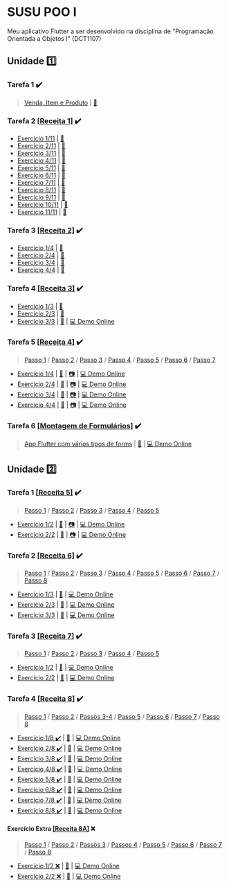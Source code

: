 # SUSU POO I

Meu aplicativo Flutter a ser desenvolvido na disciplina de "Programação Orientada a Objetos I" (DCT1107)

## Unidade :one:

### Tarefa 1 :heavy_check_mark:

> [Venda, Item e Produto](https://github.com/SusuGostoso/Susu-POO-I/commit/7c5df95a18ed71af844c0da9269f0c15620c05ec) | [:file_folder:](https://github.com/SusuGostoso/Susu-POO-I/blob/master/lib/TAREFAS%20FINALIZADAS/UNIDADE%201/TAREFA%201/tarefa1_unidade1.dart)

### Tarefa 2 [[Receita 1]](https://drive.google.com/file/d/1hFp2h8mI22HOkeHQJIoO3Pxioix-QWSw/view?usp=share_link) :heavy_check_mark:
- [Exercício 1/11](https://github.com/SusuGostoso/Susu-POO-I/commit/f0bae3c39409a8b612f544218ee895b59592efb4) | [:file_folder:](https://github.com/SusuGostoso/Susu-POO-I/blob/master/lib/TAREFAS%20FINALIZADAS/UNIDADE%201/TAREFA%202/receita1_exercicios_1a9.dart) 
- [Exercício 2/11](https://github.com/SusuGostoso/Susu-POO-I/commit/fc15c0a7183b6d0e9b40a01a883af846a35bf493) | [:file_folder:](https://github.com/SusuGostoso/Susu-POO-I/blob/master/lib/TAREFAS%20FINALIZADAS/UNIDADE%201/TAREFA%202/receita1_exercicios_1a9.dart)
- [Exercício 3/11](https://github.com/SusuGostoso/Susu-POO-I/commit/fd4c4e22a18e3e3a23806e86b5b91d0e8bb9a265) | [:file_folder:](https://github.com/SusuGostoso/Susu-POO-I/blob/master/lib/TAREFAS%20FINALIZADAS/UNIDADE%201/TAREFA%202/receita1_exercicios_1a9.dart)
- [Exercício 4/11](https://github.com/SusuGostoso/Susu-POO-I/commit/540235a138d46093d4bf4c9d015cc8e06b5448ed) | [:file_folder:](https://github.com/SusuGostoso/Susu-POO-I/blob/master/lib/TAREFAS%20FINALIZADAS/UNIDADE%201/TAREFA%202/receita1_exercicios_1a9.dart)
- [Exercício 5/11](https://github.com/SusuGostoso/Susu-POO-I/commit/ae0b7e4859f7c66a0b15fa3843254d05e9e7a61c) | [:file_folder:](https://github.com/SusuGostoso/Susu-POO-I/blob/master/lib/TAREFAS%20FINALIZADAS/UNIDADE%201/TAREFA%202/receita1_exercicios_1a9.dart)
- [Exercício 6/11](https://github.com/SusuGostoso/Susu-POO-I/commit/31e196296fe9680cb320d77975668e12df64aa42) | [:file_folder:](https://github.com/SusuGostoso/Susu-POO-I/blob/master/lib/TAREFAS%20FINALIZADAS/UNIDADE%201/TAREFA%202/receita1_exercicios_1a9.dart)
- [Exercício 7/11](https://github.com/SusuGostoso/Susu-POO-I/commit/ba9c8b70f0939ed1c2a72cf13c07a26b2d81bbbf) | [:file_folder:](https://github.com/SusuGostoso/Susu-POO-I/blob/master/lib/TAREFAS%20FINALIZADAS/UNIDADE%201/TAREFA%202/receita1_exercicios_1a9.dart)
- [Exercício 8/11](https://github.com/SusuGostoso/Susu-POO-I/commit/7521a347a768c5c7498c104204fda410fa79648b) | [:file_folder:](https://github.com/SusuGostoso/Susu-POO-I/blob/master/lib/TAREFAS%20FINALIZADAS/UNIDADE%201/TAREFA%202/receita1_exercicios_1a9.dart)
- [Exercício 9/11](https://github.com/SusuGostoso/Susu-POO-I/commit/6342337ffaafd8630e94a9bf593cf208ed7c5766) | [:file_folder:](https://github.com/SusuGostoso/Susu-POO-I/blob/master/lib/TAREFAS%20FINALIZADAS/UNIDADE%201/TAREFA%202/receita1_exercicios_1a9.dart)
- [Exercício 10/11](https://github.com/SusuGostoso/Susu-POO-I/commit/f5bec9883bd24066a37660917faac55bba233e0e) | [:file_folder:](https://github.com/SusuGostoso/Susu-POO-I/blob/master/lib/TAREFAS%20FINALIZADAS/UNIDADE%201/TAREFA%202/receita1_exercicios_10e11.dart)
- [Exercício 11/11](https://github.com/SusuGostoso/Susu-POO-I/commit/7fb1caf770ae5cf0be08de296dc81bd50f442be0) | [:file_folder:](https://github.com/SusuGostoso/Susu-POO-I/blob/master/lib/TAREFAS%20FINALIZADAS/UNIDADE%201/TAREFA%202/receita1_exercicios_10e11.dart)

### Tarefa 3 [[Receita 2]](https://drive.google.com/file/d/1rtR0zexLSrJ3jOEjUOTU62CW-ROsrcjH/view?usp=share_link) :heavy_check_mark:
- [Exercício 1/4](https://github.com/SusuGostoso/Susu-POO-I/commit/a7cb6308acc9d8f9d2c35e018831f6d636ce69e8) | [:file_folder:](https://github.com/SusuGostoso/Susu-POO-I/blob/master/lib/TAREFAS%20FINALIZADAS/UNIDADE%201/TAREFA%203/RECEITA%202%20-%20EXERCICIO%201.dart)
- [Exercício 2/4](https://github.com/SusuGostoso/Susu-POO-I/commit/7f8750b2a4251ae36614506019b4d2603a6d64dd) | [:file_folder:](https://github.com/SusuGostoso/Susu-POO-I/blob/master/lib/TAREFAS%20FINALIZADAS/UNIDADE%201/TAREFA%203/RECEITA%202%20-%20EXERCICIO%202.dart)
- [Exercício 3/4](https://github.com/SusuGostoso/Susu-POO-I/commit/a936a35b00dcd9a3920b3d51f86b57b6a9d0b6d7) | [:file_folder:](https://github.com/SusuGostoso/Susu-POO-I/blob/master/lib/TAREFAS%20FINALIZADAS/UNIDADE%201/TAREFA%203/RECEITA%202%20-%20EXERCICIO%203.dart)
- [Exercício 4/4](https://github.com/SusuGostoso/Susu-POO-I/commit/d2cafa24fd142bd75475b5c3d41be00da65e07c4) | [:file_folder:](https://github.com/SusuGostoso/Susu-POO-I/blob/master/lib/TAREFAS%20FINALIZADAS/UNIDADE%201/TAREFA%203/RECEITA%202%20-%20EXERCICIO%204.dart)

### Tarefa 4 [[Receita 3]](https://drive.google.com/file/d/19ygHf4lNvTLkdlTQIoTBxHeGj6T0PjxZ/view?usp=share_link) :heavy_check_mark:
- [Exercício 1/3](https://github.com/SusuGostoso/Susu-POO-I/commit/f77cea6dca02e14ac30b7d4b22017326944212c5) | [:file_folder:](https://github.com/SusuGostoso/Susu-POO-I/blob/master/lib/TAREFAS%20FINALIZADAS/UNIDADE%201/TAREFA%204/RECEITA%203%20-%20EXERCICIOS%201%20AO%203.dart)
- [Exercício 2/3](https://github.com/SusuGostoso/Susu-POO-I/commit/32be8ee292e3b7a122bfc884dde68df65af0097e) | [:file_folder:](https://github.com/SusuGostoso/Susu-POO-I/blob/master/lib/TAREFAS%20FINALIZADAS/UNIDADE%201/TAREFA%204/RECEITA%203%20-%20EXERCICIOS%201%20AO%203.dart)
- [Exercício 3/3](https://github.com/SusuGostoso/Susu-POO-I/commit/f16d0cb4fe495d382eaa0f00ee6b8d16dc503fa0) | [:file_folder:](https://github.com/SusuGostoso/Susu-POO-I/blob/master/lib/TAREFAS%20FINALIZADAS/UNIDADE%201/TAREFA%204/RECEITA%203%20-%20EXERCICIOS%201%20AO%203.dart) | [:computer: Demo Online](https://zapp.run/edit/tarefa-4-receita-3-zki06akkj06?file=lib/main.dart)

### Tarefa 5 [[Receita 4]](https://drive.google.com/file/d/1hcoIgqpd_dgceL2Kr-3J6p9feQd4COHz/view?usp=share_link) :heavy_check_mark:
> [Passo 1](https://github.com/SusuGostoso/Susu-POO-I/commit/be398350d8ad7ba456b5895edbda56af82212ac2) / [Passo 2](https://github.com/SusuGostoso/Susu-POO-I/commit/fc8a21f7b63d97606c0018b4d326c4f42da9205d) / [Passo 3](https://github.com/SusuGostoso/Susu-POO-I/commit/168187c721c15ff24f1504b0fad1b72e8454e8fc) / [Passo 4](https://github.com/SusuGostoso/Susu-POO-I/commit/a998e6c24ee10ddaeda4aa5587330fc3e5ed7580) / [Passo 5](https://github.com/SusuGostoso/Susu-POO-I/commit/bc0d404ddb1669e468b91c453b3cb8ab28c5ad94) / [Passo 6](https://github.com/SusuGostoso/Susu-POO-I/commit/2a34c38526e4d6c06f150f37cedc49c4daf2aa3c) / [Passo 7](https://github.com/SusuGostoso/Susu-POO-I/commit/01b733735ea750d922e96384c1c314da8c431697) 

- [Exercício 1/4](https://github.com/SusuGostoso/Susu-POO-I/commit/d0a05c45f3117b716a08841171a6cf84dc516001) | [:file_folder:](https://github.com/SusuGostoso/Susu-POO-I/blob/master/lib/TAREFAS%20FINALIZADAS/UNIDADE%201/TAREFA%205/EXERCICIO%201%20-%20FINALIZADO.dart) | [:camera:](https://i.ibb.co/S6gr0bx/imagem-2023-04-12-213051982.png) | [:computer: Demo Online](https://zapp.run/edit/tarefa-5-exercicio-1-z5806nj5906)
- [Exercício 2/4](https://github.com/SusuGostoso/Susu-POO-I/commit/bb35794b53bb9e3cd112338c438e640f87a791f7) | [:file_folder:](https://github.com/SusuGostoso/Susu-POO-I/blob/master/lib/TAREFAS%20FINALIZADAS/UNIDADE%201/TAREFA%205/EXERCICIO%202%20-%20FINALIZADO.dart) | [:camera:](https://i.ibb.co/YZGqZyY/imagem-2023-04-12-213141070.png) | [:computer: Demo Online](https://zapp.run/edit/tarefa-5-exercicio-2-zka06qlkb06)
- [Exercício 3/4](https://github.com/SusuGostoso/Susu-POO-I/commit/54a7e05a4458cee95c37ec2f69c746aeb53d1c85) | [:file_folder:](https://github.com/SusuGostoso/Susu-POO-I/blob/master/lib/TAREFAS%20FINALIZADAS/UNIDADE%201/TAREFA%205/EXERCICIO%203%20-%20FINALIZADO.dart) | [:camera:](https://i.ibb.co/bXf1dVD/imagem-2023-04-12-213220168.png) | [:computer: Demo Online](https://zapp.run/edit/tarefa-5-exercicio-3-zsg0623sh06)
- [Exercício 4/4](https://github.com/SusuGostoso/Susu-POO-I/commit/ddbd6660ed6e4125e0f38ef218d548a2d6e4b730) | [:file_folder:](https://github.com/SusuGostoso/Susu-POO-I/blob/master/lib/TAREFAS%20FINALIZADAS/UNIDADE%201/TAREFA%205/EXERCICIO%204%20-%20FINALIZADO.dart) | [:camera:](https://i.ibb.co/RDR79wV/imagem-2023-04-12-213302824.png) | [:computer: Demo Online](https://zapp.run/edit/tarefa-5-exercicio-4-zsc0657sd06)

### Tarefa 6 [[Montagem de Formulários]](https://drive.google.com/file/d/1DAEEGXV-pCyJ7VrTgEf1XAA_cck0zkrC/view?usp=share_link) :heavy_check_mark:
> [App Flutter com vários tipos de forms](https://github.com/SusuGostoso/Susu-POO-I/commit/2870f2efb5f3ce2c34e3d71e424900907a828af6) | [:file_folder:](https://github.com/SusuGostoso/Susu-POO-I/blob/master/lib/TAREFAS%20FINALIZADAS/UNIDADE%201/TAREFA%206/FLUTTER%20FORMS.dart) | [:computer: Demo Online](https://zapp.run/edit/flutter-forms-zt006nsu106)

## Unidade :two:

### Tarefa 1 [[Receita 5]](https://drive.google.com/file/d/1rVYqDQZ5oJKHDuhUx0dfbNrFd-3PtWxg/view?usp=share_link) :heavy_check_mark:
> [Passo 1](https://github.com/SusuGostoso/Susu-POO-I/commit/0dba1d6d8a8bc52b4107c4f7404abd0b95b26938) / [Passo 2](https://github.com/SusuGostoso/Susu-POO-I/commit/ebe3cb1623fca1c1cc4d90b71cf14bf02d95ec11) / [Passo 3](https://github.com/SusuGostoso/Susu-POO-I/commit/9a8572df7f3abf25a0649b668be33dddf57f6a4f) / [Passo 4](https://github.com/SusuGostoso/Susu-POO-I/commit/5ba9a41123a0241cb9ddb9753dba4b495a4b974a) / [Passo 5](https://github.com/SusuGostoso/Susu-POO-I/commit/5847394334c5170e937670ef64029049ae54e9ba)

- [Exercício 1/2](https://github.com/SusuGostoso/Susu-POO-I/commit/837b331b3a90da150e74dcce3e7cb91b2800a773) | [:file_folder:](https://github.com/SusuGostoso/Susu-POO-I/blob/master/lib/TAREFAS%20FINALIZADAS/UNIDADE%202/TAREFA%201/RECEITA%205%20-%20EXERCICIO%201.dart) | [:camera:](https://i.ibb.co/NnmBDvr/PRINT-TAREFA-6.png) | [:computer: Demo Online](https://zapp.run/edit/receita-5-exercicio-1-zz9m062ez9n0)
- [Exercício 2/2](https://github.com/SusuGostoso/Susu-POO-I/commit/11e4239b53e336da505ca60c1ea4b1cd6c511ebb) | [:file_folder:](https://github.com/SusuGostoso/Susu-POO-I/blob/master/lib/TAREFAS%20FINALIZADAS/UNIDADE%202/TAREFA%201/RECEITA%205%20-%20EXERCICIO%202.dart) | [:camera:](https://i.ibb.co/27X7L3p/PRINT-TAREFA-6-EXERCICIO-2.png) | [:computer: Demo Online](https://zapp.run/edit/receita-5-exercicio-2-zn9q06k9n9r0)

### Tarefa 2 [[Receita 6]](https://drive.google.com/file/d/1YVvlCWpaOAyIqftaeJUUuFScwsqT-vpY/view?usp=share_link) :heavy_check_mark:
> [Passo 1](https://github.com/SusuGostoso/Susu-POO-I/commit/3300f07d49c62c4de510938edf7695c867a9926c) / [Passo 2](https://github.com/SusuGostoso/Susu-POO-I/commit/896d657d9e8cb4a6c09169d5d647592d6928a8b8) / [Passo 3](https://github.com/SusuGostoso/Susu-POO-I/commit/7c1110d1a2704d2401d7507ea37784b72d0aba78) / [Passo 4](https://github.com/SusuGostoso/Susu-POO-I/commit/717c27d39f962b17c4dd9aa0cfd3dea47f3ea1e4) / [Passo 5](https://github.com/SusuGostoso/Susu-POO-I/commit/197ed883c5552781dde17a91507517c5b312b219) / [Passo 6](https://github.com/SusuGostoso/Susu-POO-I/commit/5f15683e673d6af4828aad9c0a2480331ff18351) / [Passo 7](https://github.com/SusuGostoso/Susu-POO-I/commit/f415dd3ddce752c8b65caf5bdae41cb51802b054) / [Passo 8](https://github.com/SusuGostoso/Susu-POO-I/commit/c24767fa72624ec708abf2431da05bdf4d37236d)

- [Exercício 1/3](https://github.com/SusuGostoso/Susu-POO-I/commit/8f6266f807c4ef3f80f925b784633cd12bbc9fc0) | [:file_folder:](https://github.com/SusuGostoso/Susu-POO-I/blob/master/lib/TAREFAS%20FINALIZADAS/UNIDADE%202/TAREFA%202/EXERCICIO%201.dart) | [:computer: Demo Online](https://zapp.run/edit/receita-6-exercicio-1-zsb806pzsb90)
- [Exercício 2/3](https://github.com/SusuGostoso/Susu-POO-I/commit/bbc92817072f754acbdaf204ce346ce6b3927579) | [:file_folder:](https://github.com/SusuGostoso/Susu-POO-I/blob/master/lib/TAREFAS%20FINALIZADAS/UNIDADE%202/TAREFA%202/EXERCICIO%202.dart) | [:computer: Demo Online](https://zapp.run/edit/receita-6-exercicio-2-z7ba06dh7bb0)
- [Exercício 3/3](https://github.com/SusuGostoso/Susu-POO-I/commit/3fef5af4c7d6aa170700cecfcdbc1a4de70f1a24) | [:file_folder:](https://github.com/SusuGostoso/Susu-POO-I/blob/master/lib/TAREFAS%20FINALIZADAS/UNIDADE%202/TAREFA%202/EXERCICIO%203.dart) | [:computer: Demo Online](https://zapp.run/edit/receita-6-exercicio-3-z27a06uj37b0)


### Tarefa 3 [[Receita 7]](https://drive.google.com/file/d/1bYy0lfz6KLndee0t8IOCG033Nh37Weu3/view?usp=share_link) :heavy_check_mark:
> [Passo 1](https://github.com/SusuGostoso/Susu-POO-I/commit/43870a9257446a64aa05fea49de505c5750a29ac) / [Passo 2](https://github.com/SusuGostoso/Susu-POO-I/commit/15e04b2160eda2855e5793224059b8e95a88db9a) / [Passo 3](https://github.com/SusuGostoso/Susu-POO-I/commit/79e17db1256c142d39f29d49ab7563a8ae432477) / [Passo 4](https://github.com/SusuGostoso/Susu-POO-I/commit/2563cf04fc54e249d89073615817d153089cc90e) / [Passo 5](https://github.com/SusuGostoso/Susu-POO-I/commit/e90911e3f684553d470fa54a681a8f49791ff90d)

- [Exercício 1/2](https://github.com/SusuGostoso/Susu-POO-I/commit/5b798a96cdc24382ddb0358e4da01cbaa03bf47b) | [:file_folder:](https://github.com/SusuGostoso/Susu-POO-I/blob/master/lib/TAREFAS%20FINALIZADAS/UNIDADE%202/TAREFA%203/EXERCICIO_1.dart) | [:computer: Demo Online](https://zapp.run/edit/receita-7-exercicio-1-zf1c06q4f1d0)
- [Exercício 2/2](https://github.com/SusuGostoso/Susu-POO-I/commit/d5e1b2acd0685c5d615e72b8f2aab0c967129e6c) | [:file_folder:](https://github.com/SusuGostoso/Susu-POO-I/blob/master/lib/TAREFAS%20FINALIZADAS/UNIDADE%202/TAREFA%203/EXERCICIO_2.dart) | [:computer: Demo Online](https://zapp.run/edit/receita-7-exercicio-2-za1s0637a1t0)

### Tarefa 4 [[Receita 8]](https://drive.google.com/file/d/1OJnDMTYF0Ua1CHgfpi-0GvTjrt3aAKlF/view?usp=share_link) :heavy_check_mark:
> [Passo 1](https://github.com/SusuGostoso/Susu-POO-I/commit/53d715693f16045145da6ff11bf8d622257cc505) / [Passo 2](https://github.com/SusuGostoso/Susu-POO-I/commit/9cd7632be665f29b6ffa29bbc4f6804a1b46840b) / [Passos 3-4](https://github.com/SusuGostoso/Susu-POO-I/commit/9f11f0fde83fbf557c36a012a6b7509b7e850ac8) /  [Passo 5](https://github.com/SusuGostoso/Susu-POO-I/commit/e153b3aedfbbd21b5c6e91b0d7e5d730a683c27e) / [Passo 6](https://github.com/SusuGostoso/Susu-POO-I/commit/65ad705d93eafb4b6c4c966041ef6667653f4f67) / [Passo 7](https://github.com/SusuGostoso/Susu-POO-I/commit/073232c854d3ee3ff5e802bd6defff4497719d73) / [Passo 8](https://github.com/SusuGostoso/Susu-POO-I/commit/116125d724866a5918c6dd3d40248988746a7682)

- [Exercício 1/8 :heavy_check_mark:](https://github.com/SusuGostoso/Susu-POO-I/commit/fbce61a7289dab1ba01ab578f216ab277d19fdd0) | [:file_folder:](https://github.com/SusuGostoso/Susu-POO-I/blob/master/lib/TAREFAS%20FINALIZADAS/UNIDADE%202/TAREFA%204/EXERCICIO_1-3.dart) | [:computer: Demo Online](https://zapp.run/edit/receita-8-exercicio-1-zz6206ucz630)
- [Exercício 2/8 :heavy_check_mark:](https://github.com/SusuGostoso/Susu-POO-I/commit/ab9faa3f268662569241fad786f251683ebf4905) | [:file_folder:](https://github.com/SusuGostoso/Susu-POO-I/blob/master/lib/TAREFAS%20FINALIZADAS/UNIDADE%202/TAREFA%204/EXERCICIO_1-3.dart) | [:computer: Demo Online](https://zapp.run/edit/receita-8-exercicio-1-zz6206ucz630)
- [Exercício 3/8 :heavy_check_mark:](https://github.com/SusuGostoso/Susu-POO-I/commit/b3135b247ba81a536e617339c6d2bc48d7db1f2d) | [:file_folder:](https://github.com/SusuGostoso/Susu-POO-I/blob/master/lib/TAREFAS%20FINALIZADAS/UNIDADE%202/TAREFA%204/EXERCICIO_1-3.dart) | [:computer: Demo Online](https://zapp.run/edit/receita-8-exercicio-3-zb5g06zyb5h0?entry=lib/main.dart&file=pubspec.yaml)
- [Exercício 4/8 :heavy_check_mark:](https://github.com/SusuGostoso/Susu-POO-I/commit/1560619e7ca9fe76dd586448d3fc1d90b5781949) | [:file_folder:](https://github.com/SusuGostoso/Susu-POO-I/blob/master/lib/TAREFAS%20FINALIZADAS/UNIDADE%202/TAREFA%204/EXERCICIO_4.dart) | [:computer: Demo Online](https://zapp.run/edit/receita-8-exercicio-4-zh2q06qch2r0)
- [Exercício 5/8 :heavy_check_mark:](https://github.com/SusuGostoso/Susu-POO-I/commit/a0b7bfb577d2b31f0e24a4aa292a54bb2178748c) | [:file_folder:](https://github.com/SusuGostoso/Susu-POO-I/blob/master/lib/TAREFAS%20FINALIZADAS/UNIDADE%202/TAREFA%204/EXERCICIO_5.dart) | [:computer: Demo Online](https://zapp.run/edit/receita-8-exercicio-5-z62s06e562t0)
- [Exercício 6/8 :heavy_check_mark:](https://github.com/SusuGostoso/Susu-POO-I/commit/1745e365ab4591a63a5c7ff918b435c2fb5684c6) | [:file_folder:](https://github.com/SusuGostoso/Susu-POO-I/blob/master/lib/TAREFAS%20FINALIZADAS/UNIDADE%202/TAREFA%204/EXERCICIO_6.dart) | [:computer: Demo Online](https://zapp.run/edit/receita-8-exercicio-6-zi2w06tmi2x0)
- [Exercício 7/8 :heavy_check_mark:](https://github.com/SusuGostoso/Susu-POO-I/commit/6d6f98d25b191f4e8a38fc2b8f291479a565c604) | [:file_folder:](https://github.com/SusuGostoso/Susu-POO-I/blob/master/lib/TAREFAS%20FINALIZADAS/UNIDADE%202/TAREFA%204/EXERCICIO_7.dart) | [:computer: Demo Online](https://zapp.run/edit/receita-8-exercicio-7-z32i06k132j0)
- [Exercício 8/8 :heavy_check_mark:](https://github.com/SusuGostoso/Susu-POO-I/commit/aa3672873fa2dcaf456ebb310779c63c6508122e) | [:file_folder:](https://github.com/SusuGostoso/Susu-POO-I/blob/master/lib/TAREFAS%20FINALIZADAS/UNIDADE%202/TAREFA%204/EXERCICIO_8.dart) | [:computer: Demo Online](https://zapp.run/edit/receita-8-exercicio-8-z42i06kr42j0)

#### Exercício Extra [[Receita 8A]](https://drive.google.com/file/d/1dZu5Zc7wxExYpF_6kQnu-toG7ENxrZNI/view?usp=share_link) :x:
> [Passo 1]() / [Passo 2]() / [Passos 3]() / [Passos 4]() /  [Passo 5]() / [Passo 6]() / [Passo 7]() / [Passo 8]()

- [Exercício 1/2 :x:]() | [:file_folder:]() | [:computer: Demo Online]()
- [Exercício 2/2 :x:]() | [:file_folder:]() | [:computer: Demo Online]()
